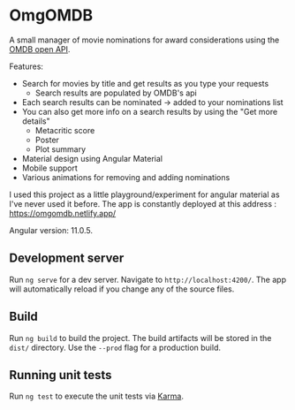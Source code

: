 # OmgOMDB

A small manager of movie nominations for award considerations using the [OMDB open API](https://omdbapi.com/). 

Features:
- Search for movies by title and get results as you type your requests
  - Search results are populated by OMDB's api
- Each search results can be nominated -> added to your nominations list
- You can also get more info on a search results by using the "Get more details"
  - Metacritic score
  - Poster
  - Plot summary
 - Material design using Angular Material
 - Mobile support
 - Various animations for removing and adding nominations
 
 I used this project as a little playground/experiment for angular material as I've never used it before. 
 The app is constantly deployed at this address : https://omgomdb.netlify.app/

Angular version: 11.0.5.

## Development server

Run `ng serve` for a dev server. Navigate to `http://localhost:4200/`. The app will automatically reload if you change any of the source files.

## Build

Run `ng build` to build the project. The build artifacts will be stored in the `dist/` directory. Use the `--prod` flag for a production build.

## Running unit tests

Run `ng test` to execute the unit tests via [Karma](https://karma-runner.github.io).
